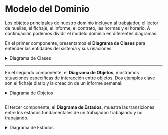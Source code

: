 # Modelo del Dominio

Los objetos principales de nuestro dominio incluyen al trabajador, el lector de huellas, el fichaje, el informe, el contrato, las normas y el horario. A continuación podemos dividir el modelo dominio en diferentes diagramas.

En el primer componente, presentamos el **Diagrama de Clases** para entender las entidades del sistema y sus relaciones.

<details>
<summary>Diagrama de Clases</summary>

![](../../imagenes/modeloDelDominio/diagramaClases/mdd004.svg)
- [Codigo PUML](../../modelosUML/diagramaClases.puml)

</details>

-----
En el segundo componente, el **Diagrama de Objetos**, mostramos situaciones específicas de interacción entre objetos. Dos ejemplos clave son el fichaje diario y la creación de un informe semanal.

<details>
<summary>Diagrama de Objetos</summary>

|Descripción|Diagrama|Enlace PUML|  
|--|--|--|
| Diagrama referido al crear un fichaje en el dia. | ![](../../imagenes/modeloDelDominio/diagramaDeObjetos/diagramaDeObjetos001.svg) | [Codigo PUML](../../modelosUML/diagramasObjetos/diagramaObjetos001.puml) |
| Diagrama referido al crear el informe semanal | ![](../../imagenes/modeloDelDominio/diagramaDeObjetos/diagramaDeObjetos002.svg) | [Codigo PUML](../../modelosUML/diagramasObjetos/diagramaObjetos002.puml) |
              
</details>

----
El tercer componente, el **Diagrama de Estados**, muestra las transiciones entre los estados fundamentales de un trabajador: trabajando y no trabajando.

<details>
<summary>Diagrama de Estados</summary>

![](../../imagenes/modeloDelDominio/diagramaEstados/diagramaEstados.svg)
- [Codigo PUML](../../modelosUML/diagramaEstados.puml)

</details>

